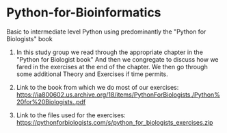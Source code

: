 # Python-for-Bioinformatics
Basic to intermediate level Python using predominantly the "Python for Biologists" book

1. In this study group we read through the appropriate chapter in the "Python for Biologist book" 
And then we congregate to discuss how we fared in the exercises at the end of the chapter. 
We then go through some additional Theory and Exercises if time permits.


2. Link to the book from which we do most of our exercises:
https://ia800602.us.archive.org/18/items/PythonForBiologists./Python%20for%20Biologists..pdf

3. Link to the files used for the exercises:
https://pythonforbiologists.com/s/python_for_biologists_exercises.zip
